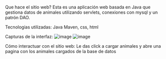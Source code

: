 Que hace el sitio web?
Esta es una aplicación web basada en Java que gestiona datos de animales utilizando servlets, conexiones con mysql y un patrón DAO.

Tecnologias utilizadas:
Java Maven, css, html

Capturas de la interfaz:
![image](https://github.com/user-attachments/assets/f2befa32-85df-495e-8a77-24c30297676c)
![image](https://github.com/user-attachments/assets/87bcf949-c74d-40e9-bb72-10a5b403088d)

Cómo interactuar con el sitio web:
Le das click a cargar animales y abre una pagina con los animales cargados de la base de datos
